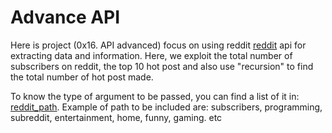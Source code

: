 # Advance API

Here is project (0x16. API advanced) focus on using reddit [reddit](https://www.reddit.com/dev/api) api for extracting data and information. Here, we exploit the total number of subscribers on reddit, the top 10 hot post and also use "recursion" to find the total number of hot post made.

To know the type of argument to be passed, you can find a list of it in:
[reddit_path](https://www.reddit.com/r/). Example of path to be included are: subscribers, programming, subreddit, entertainment, home, funny, gaming. etc
